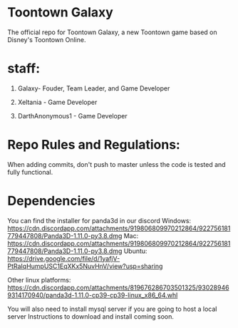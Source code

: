 # Toontown Galaxy
The official repo for Toontown Galaxy, a new Toontown game based on Disney's Toontown Online.

# staff:
 
 1. Galaxy-  Fouder,  Team Leader, and Game Developer
 2. Xeltania - Game Developer

 3.  DarthAnonymous1 - Game Developer 
# Repo Rules and Regulations:

When adding commits, don't push to master unless the code is tested and fully functional.

# Dependencies
You can find the installer for panda3d in our discord
Windows: https://cdn.discordapp.com/attachments/919806809970212864/922756181779447808/Panda3D-1.11.0-py3.8.dmg
Mac: https://cdn.discordapp.com/attachments/919806809970212864/922756181779447808/Panda3D-1.11.0-py3.8.dmg
Ubuntu: https://drive.google.com/file/d/1yafjV-PtRaIqHumpUSC1EqXKx5NuvHnV/view?usp=sharing

Other linux platforms: https://cdn.discordapp.com/attachments/819676286703501325/930289469314170940/panda3d-1.11.0-cp39-cp39-linux_x86_64.whl


You will also need to install mysql server if you are going to host a local server
Instructions to download and install coming soon.
